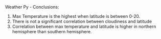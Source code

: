Weather Py - Conclusions:
1) Max Temperature is the highest when latitude is between 0-20.
2) There is not a significant correlation between cloudiness and latitude
3) Correlation between max temperature and latitude is higher in northern hemisphere than southern hemisphere.
